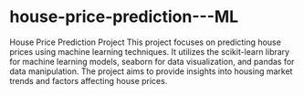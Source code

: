 # house-price-prediction---ML
House Price Prediction Project  This project focuses on predicting house prices using machine learning techniques. It utilizes the scikit-learn library for machine learning models, seaborn for data visualization, and pandas for data manipulation. The project aims to provide insights into housing market trends and factors affecting house prices.
